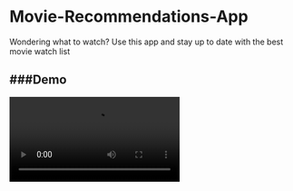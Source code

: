 # Movie-Recommendations-App
Wondering what to watch? Use this app and stay up to date with the best movie watch list

###Demo
---
![Imgur](https://i.imgur.com/DGuRXpL.mp4)
